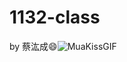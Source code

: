 # 1132-class
by 蔡汯成😄![MuaKissGIF](https://github.com/user-attachments/assets/9a495a68-e2de-47aa-b15f-49a87bf480b3)

